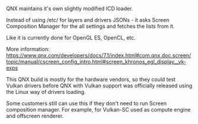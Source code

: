 QNX maintains it's own slightly modified ICD loader.

Instead of using /etc/ for layers and drivers JSONs - it asks Screen Composition Manager for the all settings and fetches the lists from it.

Like it is currently done for OpenGL ES, OpenCL, etc.

More information:
https://www.qnx.com/developers/docs/7.1/index.html#com.qnx.doc.screen/topic/manual/cscreen_config_intro.html#screen_khronos_egl_display__vk-exps

This QNX build is mostly for the hardware vendors, so they could test Vulkan drivers before QNX with Vulkan support was officially released using the Linux way of drivers loading.

Some customers still can use this if they don't need to run Screen composition manager. For example, for Vulkan-SC used as compute engine and offscreen renderer.
